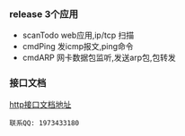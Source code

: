 ### release 3个应用
- scanTodo web应用,ip/tcp 扫描
- cmdPing  发icmp报文,ping命令
- cmdARP 网卡数据包监听,发送arp包,包转发



### 接口文档
[http接口文档地址](https://console-docs.apipost.cn/preview/364a239b7ab40481/8dd34141074dbd5c)

`
    联系QQ: 1973433180
`
